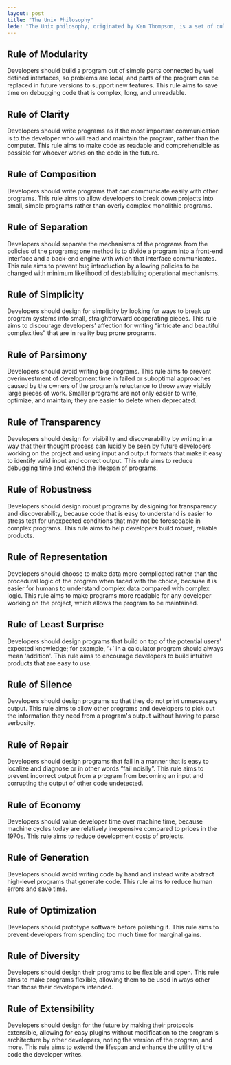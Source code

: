 ```yaml
---
layout: post
title: "The Unix Philosophy"
lede: "The Unix philosophy, originated by Ken Thompson, is a set of cultural norms and philosophical approaches to minimalist, modular software development."
---
```

## Rule of Modularity

Developers should build a program out of simple parts connected by well defined interfaces, so problems are local, and parts of the program can be replaced in future versions to support new features. This rule aims to save time on debugging code that is complex, long, and unreadable.

## Rule of Clarity

Developers should write programs as if the most important communication is to the developer who will read and maintain the program, rather than the computer. This rule aims to make code as readable and comprehensible as possible for whoever works on the code in the future.

## Rule of Composition

Developers should write programs that can communicate easily with other programs. This rule aims to allow developers to break down projects into small, simple programs rather than overly complex monolithic programs.

## Rule of Separation

Developers should separate the mechanisms of the programs from the policies of the programs; one method is to divide a program into a front-end interface and a back-end engine with which that interface communicates. This rule aims to prevent bug introduction by allowing policies to be changed with minimum likelihood of destabilizing operational mechanisms.

## Rule of Simplicity

Developers should design for simplicity by looking for ways to break up program systems into small, straightforward cooperating pieces. This rule aims to discourage developers’ affection for writing “intricate and beautiful complexities” that are in reality bug prone programs.

## Rule of Parsimony

Developers should avoid writing big programs. This rule aims to prevent overinvestment of development time in failed or suboptimal approaches caused by the owners of the program’s reluctance to throw away visibly large pieces of work. Smaller programs are not only easier to write, optimize, and maintain; they are easier to delete when deprecated.

## Rule of Transparency

Developers should design for visibility and discoverability by writing in a way that their thought process can lucidly be seen by future developers working on the project and using input and output formats that make it easy to identify valid input and correct output. This rule aims to reduce debugging time and extend the lifespan of programs.

## Rule of Robustness

Developers should design robust programs by designing for transparency and discoverability, because code that is easy to understand is easier to stress test for unexpected conditions that may not be foreseeable in complex programs. This rule aims to help developers build robust, reliable products.

## Rule of Representation

Developers should choose to make data more complicated rather than the procedural logic of the program when faced with the choice, because it is easier for humans to understand complex data compared with complex logic. This rule aims to make programs more readable for any developer working on the project, which allows the program to be maintained.

## Rule of Least Surprise

Developers should design programs that build on top of the potential users' expected knowledge; for example, ‘+’ in a calculator program should always mean 'addition'. This rule aims to encourage developers to build intuitive products that are easy to use.

## Rule of Silence

Developers should design programs so that they do not print unnecessary output. This rule aims to allow other programs and developers to pick out the information they need from a program's output without having to parse verbosity.

## Rule of Repair

Developers should design programs that fail in a manner that is easy to localize and diagnose or in other words “fail noisily”. This rule aims to prevent incorrect output from a program from becoming an input and corrupting the output of other code undetected.

## Rule of Economy

Developers should value developer time over machine time, because machine cycles today are relatively inexpensive compared to prices in the 1970s. This rule aims to reduce development costs of projects.

## Rule of Generation

Developers should avoid writing code by hand and instead write abstract high-level programs that generate code. This rule aims to reduce human errors and save time.

## Rule of Optimization

Developers should prototype software before polishing it. This rule aims to prevent developers from spending too much time for marginal gains.

## Rule of Diversity

Developers should design their programs to be flexible and open. This rule aims to make programs flexible, allowing them to be used in ways other than those their developers intended.

## Rule of Extensibility

Developers should design for the future by making their protocols extensible, allowing for easy plugins without modification to the program's architecture by other developers, noting the version of the program, and more. This rule aims to extend the lifespan and enhance the utility of the code the developer writes.
